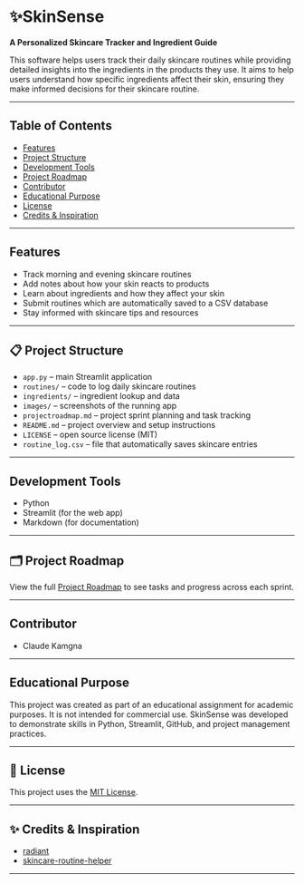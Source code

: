 # ✨SkinSense

**A Personalized Skincare Tracker and Ingredient Guide**

This software helps users track their daily skincare routines while providing detailed insights into the ingredients in the products they use. It aims to help users understand how specific ingredients affect their skin, ensuring they make informed decisions for their skincare routine.

---

## Table of Contents

- [Features](#features)
- [Project Structure](#-project-structure)
- [Development Tools](#development-tools)
- [Project Roadmap](#-project-roadmap)
- [Contributor](#contributor)
- [Educational Purpose](#educational-purpose)
- [License](#-license)
- [Credits & Inspiration](#-credits--inspiration)

---
## Features

- Track morning and evening skincare routines
- Add notes about how your skin reacts to products
- Learn about ingredients and how they affect your skin
- Submit routines which are automatically saved to a CSV database
- Stay informed with skincare tips and resources

---

## 📋 Project Structure

- `app.py` – main Streamlit application
- `routines/` – code to log daily skincare routines
- `ingredients/` – ingredient lookup and data
- `images/` – screenshots of the running app
- `projectroadmap.md` – project sprint planning and task tracking
- `README.md` – project overview and setup instructions
- `LICENSE` – open source license (MIT)
- `routine_log.csv` – file that automatically saves skincare entries

---

## Development Tools

- Python
- Streamlit (for the web app)
- Markdown (for documentation)

---

## 🗂️ Project Roadmap

View the full [Project Roadmap](https://github.com/ksu-hmi/SkinSense/blob/main/projectroadmap.md) to see tasks and progress across each sprint.

---

## Contributor

- Claude Kamgna

---

## Educational Purpose

This project was created as part of an educational assignment for academic purposes. It is not intended for commercial use. SkinSense was developed to demonstrate skills in Python, Streamlit, GitHub, and project management practices.

---

## 📄 License

This project uses the [MIT License](https://choosealicense.com/licenses/mit/).

---

## ✨ Credits & Inspiration

- [radiant](https://github.com/trnle/radiant?tab=readme-ov-file)
- [skincare-routine-helper](https://github.com/florating/skincare-routine-helper)

---
